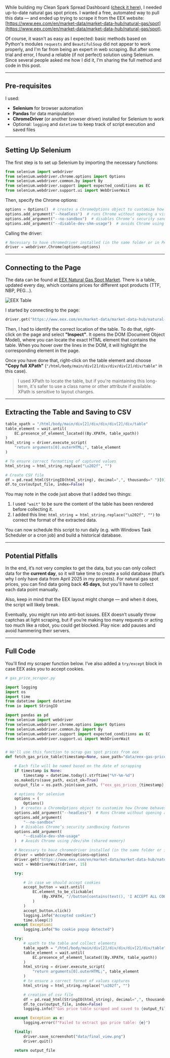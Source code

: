 

While building my Clean Spark Spread Dashboard ([check it here](https://css-calculator.streamlit.app/)), I needed up-to-date natural gas spot prices. I wanted a free, automated way to pull this data — and ended up trying to scrape it from the EEX website: [https://www.eex.com/en/market-data/market-data-hub/natural-gas/spot](https://www.eex.com/en/market-data/market-data-hub/natural-gas/spot).

Of course, it wasn't as easy as I expected: basic methods based on Python's modules `requests` and `BeautifulSoup` did not appear to work properly, and I'm far from being an expert in web scraping. But after some trial and error, I found a reliable (if not perfect) solution using Selenium. Since several people asked me how I did it, I’m sharing the full method and code in this post.

---

## **Pre-requisites**

I used:

- **Selenium** for browser automation  
- **Pandas** for data manipulation  
- **ChromeDriver** (or another browser driver) installed for Selenium to work  
- Optional: `logging` and `datetime` to keep track of script execution and saved files

---

## **Setting Up Selenium**

The first step is to set up Selenium by importing the necessary functions:

```python
from selenium import webdriver
from selenium.webdriver.chrome.options import Options
from selenium.webdriver.common.by import By
from selenium.webdriver.support import expected_conditions as EC
from selenium.webdriver.support.ui import WebDriverWait
```

Then, specify the Chrome options:

```python
options = Options()  # creates a ChromeOptions object to customize how Chrome behaves
options.add_argument("--headless")  # runs Chrome without opening a visible window
options.add_argument("--no-sandbox")  # disables Chrome’s security sandboxing features
options.add_argument("--disable-dev-shm-usage")  # avoids Chrome using /dev/shm (shared memory)
```

Calling the driver:

```python
# Necessary to have chromedriver installed (in the same folder or in PATH)
driver = webdriver.Chrome(options=options)
```

---

## **Connecting to the Page**

The data can be found at [EEX Natural Gas Spot Market](https://www.eex.com/en/market-data/market-data-hub/natural-gas/spot). There is a table, updated every day, which contains prices for different spot products (TTF, NBP, PEG...).

![EEX Table](images/2025-05-26_eex_table.png)

I started by connecting to the page:

```python
driver.get("https://www.eex.com/en/market-data/market-data-hub/natural-gas/spot")
```

Then, I had to identify the correct location of the table. To do that, right-click on the page and select **"Inspect"**. It opens the DOM (Document Object Model), where you can locate the exact HTML element that contains the table. When you hover over the lines in the DOM, it will highlight the corresponding element in the page.

Once you have done that, right-click on the table element and choose **"Copy full XPath"** (`"/html/body/main/div[2]/div/div/div[2]/div/table"` in this case).

> I used XPath to locate the table, but if you're maintaining this long-term, it's safer to use a class name or other attribute if available. XPath is sensitive to layout changes.

---

## **Extracting the Table and Saving to CSV**

```python
table_xpath = "/html/body/main/div[2]/div/div/div[2]/div/table"
table_element = wait.until(
    EC.presence_of_element_located((By.XPATH, table_xpath))
)
html_string = driver.execute_script(
    "return arguments[0].outerHTML;", table_element
)

# To ensure correct formatting of captured values
html_string = html_string.replace("\u202f", "")

# Create CSV file
df = pd.read_html(StringIO(html_string), decimal=",", thousands=" ")[0]
df.to_csv(output_file, index=False)
```

You may note in the code just above that I added two things:  
1. I used `"wait"` to be sure the content of the table has been rendered before collecting it.  
2. I added this line: `html_string = html_string.replace("\u202f", "")` to correct the format of the extracted data.

You can now schedule this script to run daily (e.g. with Windows Task Scheduler or a cron job) and build a historical database.

---

## **Potential Pitfalls**

In the end, it’s not very complex to get the data, but you can only collect data for the **current day**, so it will take time to create a solid database (that’s why I only have data from April 2025 in my projects). For natural gas spot prices, you can find data going back **45 days**, but you'll have to collect each data point manually.

Also, keep in mind that the EEX layout might change — and when it does, the script will likely break.

Eventually, you might run into anti-bot issues. EEX doesn’t usually throw captchas at light scraping, but if you’re making too many requests or acting too much like a robot, you could get blocked. Play nice: add pauses and avoid hammering their servers.

---

## **Full Code**

You'll find my scraper function below. I’ve also added a `try/except` block in case EEX asks you to accept cookies.

```python
# gas_price_scraper.py

import logging
import os
import time
from datetime import datetime
from io import StringIO

import pandas as pd
from selenium import webdriver
from selenium.webdriver.chrome.options import Options
from selenium.webdriver.common.by import By
from selenium.webdriver.support import expected_conditions as EC
from selenium.webdriver.support.ui import WebDriverWait


# We'll use this function to scrap gas spot prices from eex
def fetch_gas_price_table(timestamp=None, save_path="data/eex-gas-prices"):

    # Each file will be named based on the date of scrapping
    if timestamp is None:
        timestamp = datetime.today().strftime("%Y-%m-%d")
    os.makedirs(save_path, exist_ok=True)
    output_file = os.path.join(save_path, f"eex_gas_prices_{timestamp}.csv")

    # options for selenium
    options = (
        Options()
    )  # creates a ChromeOptions object to customize how Chrome behaves
    options.add_argument("--headless")  # Runs Chrome without opening a visible window.
    options.add_argument(
        "--no-sandbox"
    )  # Disables Chrome’s security sandboxing features
    options.add_argument(
        "--disable-dev-shm-usage"
    )  # Avoids Chrome using /dev/shm (shared memory)

    # Necessary to have chromedriver installed (in the same folder or in PATH)
    driver = webdriver.Chrome(options=options)
    driver.get("https://www.eex.com/en/market-data/market-data-hub/natural-gas/spot")
    wait = WebDriverWait(driver, 15)

    try:

        # in case we should accept cookies
        accept_button = wait.until(
            EC.element_to_be_clickable(
                (By.XPATH, "//button[contains(text(), 'I ACCEPT ALL COOKIES')]")
            )
        )
        accept_button.click()
        logging.info("Accepted cookies")
        time.sleep(2)
    except Exception:
        logging.info("No cookie popup detected")

    try:
        # xpath to the table and collect elements
        table_xpath = "/html/body/main/div[2]/div/div/div[2]/div/table"
        table_element = wait.until(
            EC.presence_of_element_located((By.XPATH, table_xpath))
        )
        html_string = driver.execute_script(
            "return arguments[0].outerHTML;", table_element
        )
        # to ensure a correct format of values captures
        html_string = html_string.replace("\u202f", "")

        # creation of csv file
        df = pd.read_html(StringIO(html_string), decimal=",", thousands=" ")[0]
        df.to_csv(output_file, index=False)
        logging.info(f"Gas price table scraped and saved to {output_file}")

    except Exception as e:
        logging.error(f"Failed to extract gas price table: {e}")

    finally:
        driver.save_screenshot("data/final_view.png")
        driver.quit()

    return output_file
```
